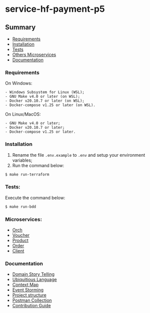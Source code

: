 # service-hf-payment-p5

## Summary

* [Requirements](#Requirements)
* [Installation](#Installation)
* [Tests](#Tests)
* [Others Microservices](#Microservices)
* [Documentation](#Documentation)



### Requirements

On Windows:
```
- Windows Subsystem for Linux (WSL);
- GNU Make v4.0 or later (on WSL);
- Docker v20.10.7 or later (on WSL);
- Docker-compose v1.25 or later (on WSL).
```


On Linux/MacOS:
```
- GNU Make v4.0 or later;
- Docker v20.10.7 or later;
- Docker-compose v1.25 or later.
```

### Installation

1. Rename the file `.env.example` to `.env` and setup your environment variables;
2. Run the command below:
```bash
$ make run-terraform
```

### Tests:

Execute the command below:
```bash
$ make run-bdd
```
### Microservices: 

* [Orch](https://github.com/FIAP-SA-Hermes-Foods/fase-4-hf-orch)
* [Voucher](https://github.com/FIAP-SA-Hermes-Foods/fase-4-hf-voucher)
* [Product](https://github.com/FIAP-SA-Hermes-Foods/fase-4-hf-product)
* [Order](https://github.com/FIAP-SA-Hermes-Foods/fase-4-hf-order)
* [Client](https://github.com/FIAP-SA-Hermes-Foods/fase-4-hf-client)

### Documentation

* [Domain Story Telling](https://github.com/FIAP-SA-Hermes-Foods/fiap-hf-storytelling)
* [Ubiquitious Language](https://github.com/FIAP-SA-Hermes-Foods/fiap-hf-ubiquitious-language)
* [Context Map](https://github.com/FIAP-SA-Hermes-Foods/fiap-hf-context-map)
* [Event Storming](https://github.com/FIAP-SA-Hermes-Foods/fiap-hf-event-storming)
* [Project structure](https://github.com/FIAP-SA-Hermes-Foods/fiap-hf-src/tree/main/docs/project_structure.md)
* [Postman Collection](https://github.com/FIAP-SA-Hermes-Foods/fiap-hf-src/blob/main/infrastructure/postman_collection/hermes-foods.postman_collection.json)
* [Contribution Guide](https://github.com/FIAP-SA-Hermes-Foods/fiap-hf-src/tree/main/docs/contribution.md)
